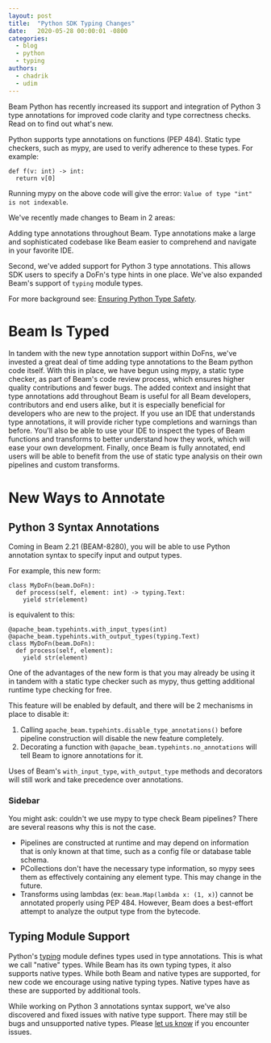 ```yaml
---
layout: post
title:  "Python SDK Typing Changes"
date:   2020-05-28 00:00:01 -0800
categories:
  - blog
  - python
  - typing
authors:
  - chadrik
  - udim
---
```

<!--
Licensed under the Apache License, Version 2.0 (the "License");
you may not use this file except in compliance with the License.
You may obtain a copy of the License at

http://www.apache.org/licenses/LICENSE-2.0

Unless required by applicable law or agreed to in writing, software
distributed under the License is distributed on an "AS IS" BASIS,
WITHOUT WARRANTIES OR CONDITIONS OF ANY KIND, either express or implied.
See the License for the specific language governing permissions and
limitations under the License.
-->

Beam Python has recently increased its support and integration of Python 3 type
annotations for improved code clarity and type correctness checks.
Read on to find out what's new.

<!--more-->

Python supports type annotations on functions (PEP 484). Static type checkers,
such as mypy, are used to verify adherence to these types.
For example:
```
def f(v: int) -> int:
  return v[0]
```
Running mypy on the above code will give the error:
`Value of type "int" is not indexable`.

We've recently made changes to Beam in 2 areas:

Adding type annotations throughout Beam.  Type annotations make a large and
sophisticated codebase like Beam easier to comprehend and navigate in your
favorite IDE.

Second, we've added support for Python 3 type annotations. This allows SDK
users to specify a DoFn's type hints in one place.
We've also expanded Beam's support of `typing` module types.

For more background see:
[Ensuring Python Type Safety](https://beam.apache.org/documentation/sdks/python-type-safety/).

# Beam Is Typed

In tandem with the new type annotation support within DoFns, we've invested a
great deal of time adding type annotations to the Beam python code itself.
With this in place, we have begun using mypy, a static type
checker, as part of Beam's code review process, which ensures higher quality
contributions and fewer bugs.
The added context and insight that type annotations add throughout Beam is
useful for all Beam developers, contributors and end users alike, but
it is especially beneficial for developers who are new to the project.
If you use an IDE that understands type annotations, it will provide richer
type completions and warnings than before.
You'll also be able to use your IDE to inspect the types of Beam functions and
transforms to better understand how they work, which will ease your own
development.
Finally, once Beam is fully annotated, end users will be able to benefit from
the use of static type analysis on their own pipelines and custom transforms.

# New Ways to Annotate

## Python 3 Syntax Annotations

Coming in Beam 2.21 (BEAM-8280), you will be able to use Python annotation
syntax to specify input and output types.

For example, this new form:
```
class MyDoFn(beam.DoFn):
  def process(self, element: int) -> typing.Text:
    yield str(element)
```
is equivalent to this:
```
@apache_beam.typehints.with_input_types(int)
@apache_beam.typehints.with_output_types(typing.Text)
class MyDoFn(beam.DoFn):
  def process(self, element):
    yield str(element)
```

One of the advantages of the new form is that you may already be using it
in tandem with a static type checker such as mypy, thus getting additional
runtime type checking for free.

This feature will be enabled by default, and there will be 2 mechanisms in
place to disable it:
1. Calling `apache_beam.typehints.disable_type_annotations()` before pipeline
construction will disable the new feature completely.
1. Decorating a function with `@apache_beam.typehints.no_annotations` will
tell Beam to ignore annotations for it.

Uses of Beam's `with_input_type`, `with_output_type` methods and decorators will
still work and take precedence over annotations.

### Sidebar

You might ask: couldn't we use mypy to type check Beam pipelines?
There are several reasons why this is not the case.
- Pipelines are constructed at runtime and may depend on information that is
only known at that time, such as a config file or database table schema.
- PCollections don't have the necessary type information, so mypy sees them as
effectively containing any element type.
This may change in the future.
- Transforms using lambdas (ex: `beam.Map(lambda x: (1, x)`) cannot be
annotated properly using PEP 484.
However, Beam does a best-effort attempt to analyze the output type
from the bytecode.

## Typing Module Support

Python's [typing](https://docs.python.org/3/library/typing.html) module defines
types used in type annotations. This is what we call "native" types.
While Beam has its own typing types, it also supports native types.
While both Beam and native types are supported, for new code we encourage using
native typing types. Native types have  as these are supported by additional tools.

While working on Python 3 annotations syntax support, we've also discovered and
fixed issues with native type support. There may still be bugs and unsupported
native types. Please
[let us know](https://beam.apache.org/community/contact-us/) if you encounter
issues.
